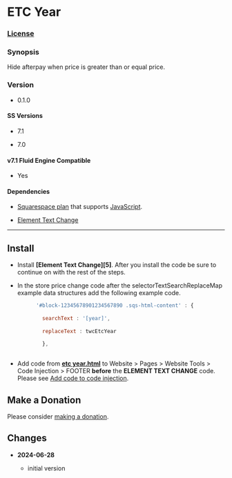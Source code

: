 # ETC Year

### [License][1]

### Synopsis

Hide afterpay when price is greater than or equal price.

### Version

  * 0.1.0

#### SS Versions

  * 7.1
  
  * 7.0

#### v7.1 Fluid Engine Compatible

  * Yes

#### Dependencies

  * [Squarespace plan][2] that supports [JavaScript][3].
  
  * [Element Text Change][4]

---

## Install

* Install **[Element Text Change][5]**. After you install the code be sure to
  continue on with the rest of the steps.
  
* In the store price change code after the selectorTextSearchReplaceMap example
  data structures add the following example code.
  
  ```javascript
        '#block-12345678901234567890 .sqs-html-content' : {
        
          searchText : '[year]',
          
          replaceText : twcEtcYear
          
          },
          
  ```
  
* Add code from **[etc year.html][6]** to Website > Pages > Website Tools >
  Code Injection > FOOTER **before** the **ELEMENT TEXT CHANGE** code. Please
  see [Add code to code injection][7].

## Make a Donation

Please consider [making a donation][8].

## Changes

<!-- * **2022-10-10**

  * check text includes instead of ==
  * bumped version to 0.1.1
  -->
* **2024-06-28**

  * initial version

[1]: https://github.com/tomsWebConsulting/twcsl/blob/main/LICENSE.txt#L1
[2]: https://www.squarespace.com/pricing
[3]: https://en.wikipedia.org/wiki/JavaScript
[4]: https://github.com/tomsWebConsulting/twcsl/tree/main/Element/Element%20Text%20Change#element-text-change
[6]: etc%20year.html#L1
[7]: https://support.squarespace.com/hc/en-us/articles/205815908-Using-code-injection#toc-add-code-to-code-injection
[8]: https://github.com/tomsWebConsulting/twcsl#make-a-donation
